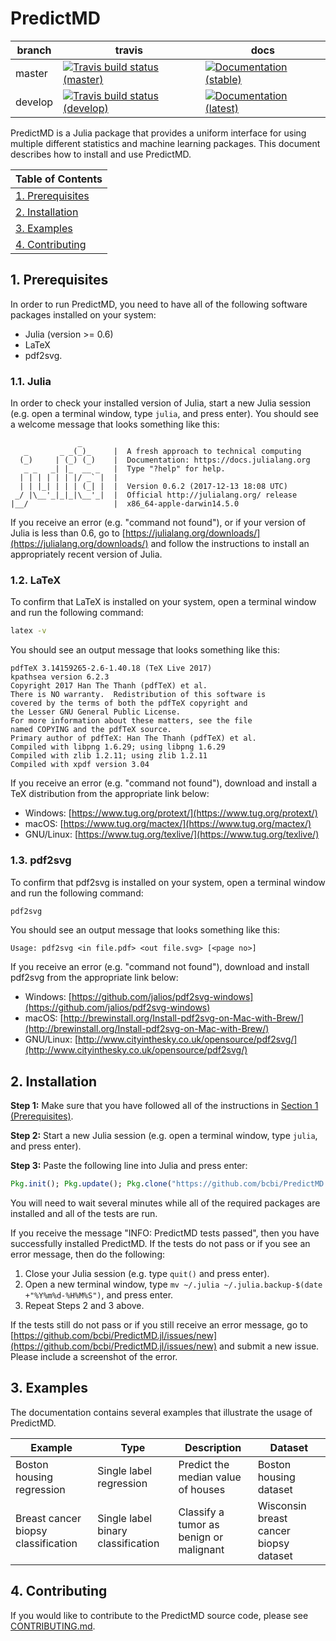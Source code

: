 # PredictMD

<table>
    <thead>
        <tr>
            <th>branch</th>
            <th>travis</th>
            <th>docs</th>
        </tr>
    </thead>
    <tbody>
        <tr>
            <td>master</td>
            <td><a href="https://travis-ci.org/bcbi/PredictMD.jl/branches"><img alt="Travis build status (master)" title="Travis build status (master)" src="https://travis-ci.org/bcbi/PredictMD.jl.svg?branch=master"></a></td>
            <td><a href="https://www.predictmd.net/stable"><img alt="Documentation (stable)" title="Documentation (stable)" src="https://img.shields.io/badge/docs-stable-blue.svg"></a></td>
        </tr>
        <tr>
            <td>develop</td>
            <td><a href="https://travis-ci.org/bcbi/PredictMD.jl/branches"><img alt="Travis build status (develop)" title="Travis build status (develop)" src="https://travis-ci.org/bcbi/PredictMD.jl.svg?branch=develop"></a></td>
            <td><a href="https://www.predictmd.net/latest"><img alt="Documentation (latest)" title="Documentation (latest)" src="https://img.shields.io/badge/docs-latest-blue.svg"></a></td>
        </tr>
    </tbody>
</table>

PredictMD is a Julia package that provides a uniform interface for using multiple different statistics and machine learning packages. This document describes how to install and use PredictMD.

<table>
    <thead>
        <tr>
            <th>Table of Contents</th>
        </tr>
    </thead>
    <tbody>
        <tr>
            <td align="left"><a href="#1-prerequisites">1. Prerequisites</a></td>
        </tr>
        <tr>
            <td align="left"><a href="#2-installation">2. Installation</a></td>
        </tr>
        <tr>
            <td align="left"><a href="#3-examples">3. Examples</a></td>
        </tr>
        <tr>
            <td align="left"><a href="#4-contributing">4. Contributing</a></td>
        </tr>
    </tbody>
</table>

## 1. Prerequisites

In order to run PredictMD, you need to have all of the following software packages installed on your system:
* Julia (version >= 0.6)
* LaTeX
* pdf2svg.

### 1.1. Julia

In order to check your installed version of Julia, start a new Julia session (e.g. open a terminal window, type ```julia```, and press enter). You should see a welcome message that looks something like this:
```
               _
   _       _ _(_)_     |  A fresh approach to technical computing
  (_)     | (_) (_)    |  Documentation: https://docs.julialang.org
   _ _   _| |_  __ _   |  Type "?help" for help.
  | | | | | | |/ _` |  |
  | | |_| | | | (_| |  |  Version 0.6.2 (2017-12-13 18:08 UTC)
 _/ |\__'_|_|_|\__'_|  |  Official http://julialang.org/ release
|__/                   |  x86_64-apple-darwin14.5.0
```
If you receive an error (e.g. "command not found"), or if your version of Julia is less than 0.6, go to [https://julialang.org/downloads/](https://julialang.org/downloads/) and follow the instructions to install an appropriately recent version of Julia.

### 1.2. LaTeX

To confirm that LaTeX is installed on your system, open a terminal window and run the following command:
```bash
latex -v
```

You should see an output message that looks something like this:
```
pdfTeX 3.14159265-2.6-1.40.18 (TeX Live 2017)
kpathsea version 6.2.3
Copyright 2017 Han The Thanh (pdfTeX) et al.
There is NO warranty.  Redistribution of this software is
covered by the terms of both the pdfTeX copyright and
the Lesser GNU General Public License.
For more information about these matters, see the file
named COPYING and the pdfTeX source.
Primary author of pdfTeX: Han The Thanh (pdfTeX) et al.
Compiled with libpng 1.6.29; using libpng 1.6.29
Compiled with zlib 1.2.11; using zlib 1.2.11
Compiled with xpdf version 3.04
```
If you receive an error (e.g. "command not found"), download and install a TeX distribution from the appropriate link below:
* Windows: [https://www.tug.org/protext/](https://www.tug.org/protext/)
* macOS: [https://www.tug.org/mactex/](https://www.tug.org/mactex/)
* GNU/Linux: [https://www.tug.org/texlive/](https://www.tug.org/texlive/)

### 1.3. pdf2svg

To confirm that pdf2svg is installed on your system, open a terminal window and run the following command:
```bash
pdf2svg
```

You should see an output message that looks something like this:
```
Usage: pdf2svg <in file.pdf> <out file.svg> [<page no>]
```
If you receive an error (e.g. "command not found"), download and install pdf2svg from the appropriate link below:
* Windows: [https://github.com/jalios/pdf2svg-windows](https://github.com/jalios/pdf2svg-windows)
* macOS: [http://brewinstall.org/Install-pdf2svg-on-Mac-with-Brew/](http://brewinstall.org/Install-pdf2svg-on-Mac-with-Brew/)
* GNU/Linux: [http://www.cityinthesky.co.uk/opensource/pdf2svg/](http://www.cityinthesky.co.uk/opensource/pdf2svg/)

## 2. Installation

**Step 1:** Make sure that you have followed all of the instructions in [Section 1 (Prerequisites)](#1-prerequisites).

**Step 2:** Start a new Julia session (e.g. open a terminal window, type ```julia```, and press enter).

**Step 3:** Paste the following line into Julia and press enter:
```julia
Pkg.init(); Pkg.update(); Pkg.clone("https://github.com/bcbi/PredictMD.jl.git"); Pkg.test("PredictMD");
```
You will need to wait several minutes while all of the required packages are installed and all of the tests are run.

If you receive the message "INFO: PredictMD tests passed", then you have successfully installed PredictMD. If the tests do not pass or if you see an error message, then do the following:
1. Close your Julia session (e.g. type ```quit()``` and press enter).
2. Open a new terminal window, type ```mv ~/.julia ~/.julia.backup-$(date +"%Y%m%d-%H%M%S")```, and press enter.
3. Repeat Steps 2 and 3 above.

If the tests still do not pass or if you still receive an error message, go to [https://github.com/bcbi/PredictMD.jl/issues/new](https://github.com/bcbi/PredictMD.jl/issues/new) and submit a new issue. Please include a screenshot of the error.

## 3. Examples
The documentation contains several examples that illustrate the usage of PredictMD.

<table>
    <thead>
        <tr>
            <th>Example</th>
            <th>Type</th>
            <th>Description</th>
            <th>Dataset</th>
        </tr>
    </thead>
    <tbody>
        <tr>
            <td align="left">Boston housing regression</td>
            <td align="left">Single label regression</td>
            <td align="left">Predict the median value of houses</td>
            <td align="left">Boston housing dataset</td>
        </tr>
        <tr>
            <td align="left">Breast cancer biopsy classification</td>
            <td align="left">Single label binary classification</td>
            <td align="left">Classify a tumor as benign or malignant</td>
            <td align="left">Wisconsin breast cancer biopsy dataset</td>
        </tr>
    <tbody>
</table>

## 4. Contributing

If you would like to contribute to the PredictMD source code, please see [CONTRIBUTING.md](CONTRIBUTING.md).
